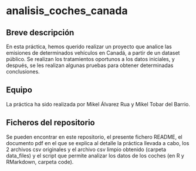 # analisis_coches_canada

## Breve descripción

En esta práctica, hemos querido realizar un proyecto que analice las emisiones de determinados vehículos en Canadá, a partir de un dataset público. Se realizan los tratamientos oportunos a los datos iniciales, y después, se les realizan algunas pruebas para obtener determinadas conclusiones.

## Equipo

La práctica ha sido realizada por Mikel Álvarez Rua y Mikel Tobar del Barrio.

## Ficheros del repositorio

Se pueden encontrar en este repositorio, el presente fichero README, el documento pdf en el que se explica al detalle la práctica llevada a cabo, los 2 archivos csv originales y el archivo csv limpio obtenido (carpeta data_files) y el script que permite analizar los datos de los coches (en R y RMarkdown, carpeta code).
